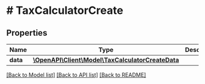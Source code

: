 # # TaxCalculatorCreate

## Properties

Name | Type | Description | Notes
------------ | ------------- | ------------- | -------------
**data** | [**\OpenAPI\Client\Model\TaxCalculatorCreateData**](TaxCalculatorCreateData.md) |  |

[[Back to Model list]](../../README.md#models) [[Back to API list]](../../README.md#endpoints) [[Back to README]](../../README.md)
